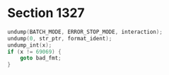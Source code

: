 # Section 1327

```c << Undump a couple more things and the closing check word >>=
undump(BATCH_MODE, ERROR_STOP_MODE, interaction);
undump(0, str_ptr, format_ident);
undump_int(x);
if (x != 69069) {
    goto bad_fmt;
}
```
